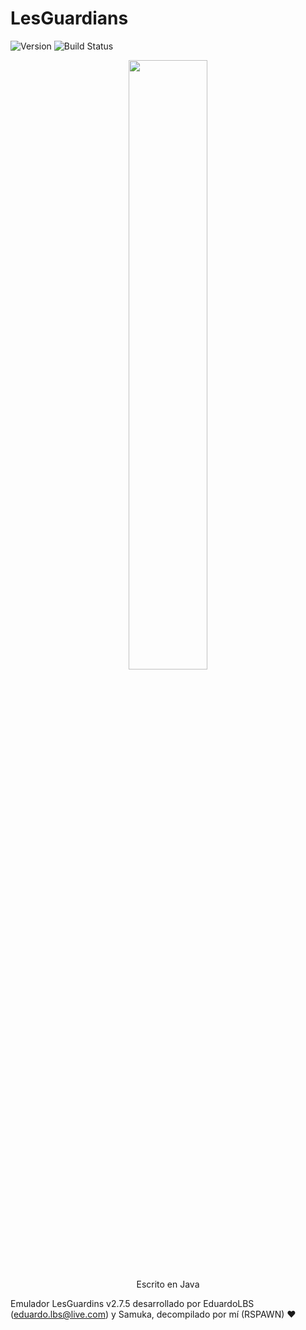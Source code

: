 # LesGuardians
![Version](https://img.shields.io/badge/Version-2.7.5-purple.svg) ![Build Status](https://img.shields.io/badge/build-WIP-purple.svg)

<p align="center"><img src="https://i.imgur.com/SubpjnI.png" width="50%"><br>Escrito en Java</p>

Emulador LesGuardins v2.7.5 desarrollado por EduardoLBS (eduardo.lbs@live.com) y Samuka, decompilado por mí (RSPAWN) ❤️


